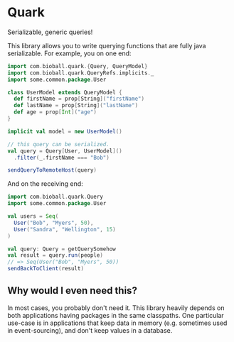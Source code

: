 # Quark

Serializable, generic queries!

This library allows you to write querying functions that are fully java serializable. For example, you on one end:

```scala
import com.bioball.quark.{Query, QueryModel}
import com.bioball.quark.QueryRefs.implicits._
import some.common.package.User

class UserModel extends QueryModel {
  def firstName = prop[String]("firstName")
  def lastName = prop[String]("lastName")
  def age = prop[Int]("age")
}

implicit val model = new UserModel()

// this query can be serialized.
val query = Query[User, UserModel]()
  .filter(_.firstName === "Bob")

sendQueryToRemoteHost(query)
```

And on the receiving end:

```scala
import com.bioball.quark.Query
import some.common.package.User

val users = Seq(
  User("Bob", "Myers", 50),
  User("Sandra", "Wellington", 15)
)

val query: Query = getQuerySomehow
val result = query.run(people)
// => Seq(User("Bob", "Myers", 50))
sendBackToClient(result)
```


## Why would I even need this?

In most cases, you probably don't need it. This library heavily depends on both applications having packages in the same classpaths. One particular use-case is in applications that keep data in memory (e.g. sometimes used in event-sourcing), and don't keep values in a database.
